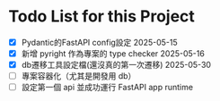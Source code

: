 # Todo List for this Project
- [x] Pydantic的FastAPI config設定 2025-05-15
- [x] 新增 pyright 作為專案的 type checker 2025-05-16
- [x] db遷移工具設定檔(還沒真的第一次遷移) 2025-05-30
- [ ] 專案容器化（尤其是開發用 db）
- [ ] 設定第一個 api 並成功運行 FastAPI app runtime
